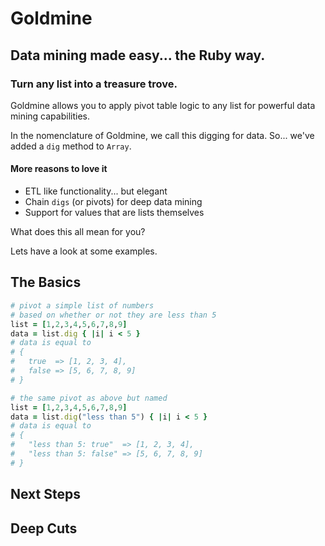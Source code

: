 # Goldmine

## Data mining made easy... the Ruby way.
### Turn any list into a treasure trove.

Goldmine allows you to apply pivot table logic to any list for powerful data mining capabilities.

In the nomenclature of Goldmine, we call this digging for data. So... we've added a `dig` method to `Array`.

#### More reasons to love it

* ETL like functionality... but elegant
* Chain `digs` (or pivots) for deep data mining
* Support for values that are lists themselves

What does this all mean for you?

Lets have a look at some examples.

## The Basics

```ruby
# pivot a simple list of numbers
# based on whether or not they are less than 5
list = [1,2,3,4,5,6,7,8,9]
data = list.dig { |i| i < 5 }
# data is equal to
# {
#   true  => [1, 2, 3, 4],
#   false => [5, 6, 7, 8, 9]
# }
```

```ruby
# the same pivot as above but named
list = [1,2,3,4,5,6,7,8,9]
data = list.dig("less than 5") { |i| i < 5 }
# data is equal to
# {
#   "less than 5: true"  => [1, 2, 3, 4],
#   "less than 5: false" => [5, 6, 7, 8, 9]
# }
```

## Next Steps


## Deep Cuts
